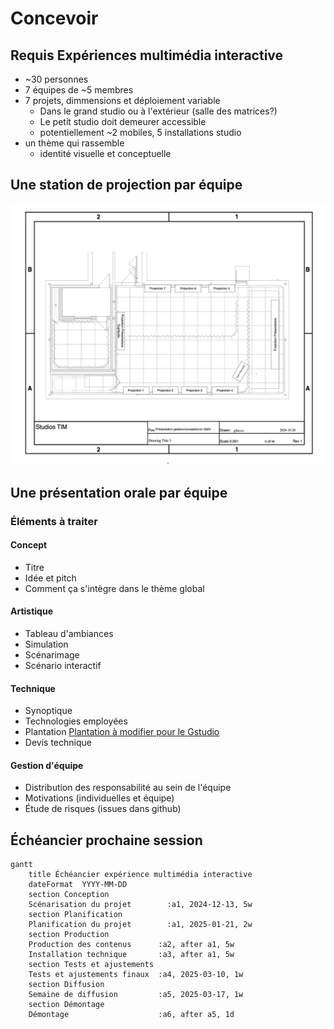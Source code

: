 # Concevoir

## Requis Expériences multimédia interactive

* ~30 personnes 
* 7 équipes de ~5 membres
* 7 projets, dimmensions et déploiement variable
    * Dans le grand studio ou à l'extérieur (salle des matrices?)
    * Le petit studio doit demeurer accessible
    * potentiellement ~2 mobiles, 5 installations studio
* un thème qui rassemble 
    * identité visuelle et conceptuelle

## Une station de projection par équipe

![espaces de projection disponible](./presentations_2024.drawio.png)

## Une présentation orale par équipe  

### Éléments à traiter

#### Concept
* Titre 
* Idée et pitch 
* Comment ça s'intègre dans le thème global


#### Artistique

* Tableau d'ambiances
* Simulation
* Scénarimage
* Scénario interactif


#### Technique 

* Synoptique
* Technologies employées
* Plantation [Plantation à modifier pour le Gstudio](./grand_studio_cad.drawio.png)
* Devis technique


#### Gestion d'équipe

* Distribution des responsabilité au sein de l'équipe
* Motivations (individuelles et équipe)
* Étude de risques (issues dans github)

##  Échéancier prochaine session

```mermaid
gantt
    title Échéancier expérience multimédia interactive
    dateFormat  YYYY-MM-DD
    section Conception
    Scénarisation du projet        :a1, 2024-12-13, 5w
    section Planification
    Planification du projet        :a1, 2025-01-21, 2w
    section Production
    Production des contenus      :a2, after a1, 5w
    Installation technique       :a3, after a1, 5w
    section Tests et ajustements
    Tests et ajustements finaux  :a4, 2025-03-10, 1w
    section Diffusion
    Semaine de diffusion         :a5, 2025-03-17, 1w
    section Démontage
    Démontage                    :a6, after a5, 1d
```

